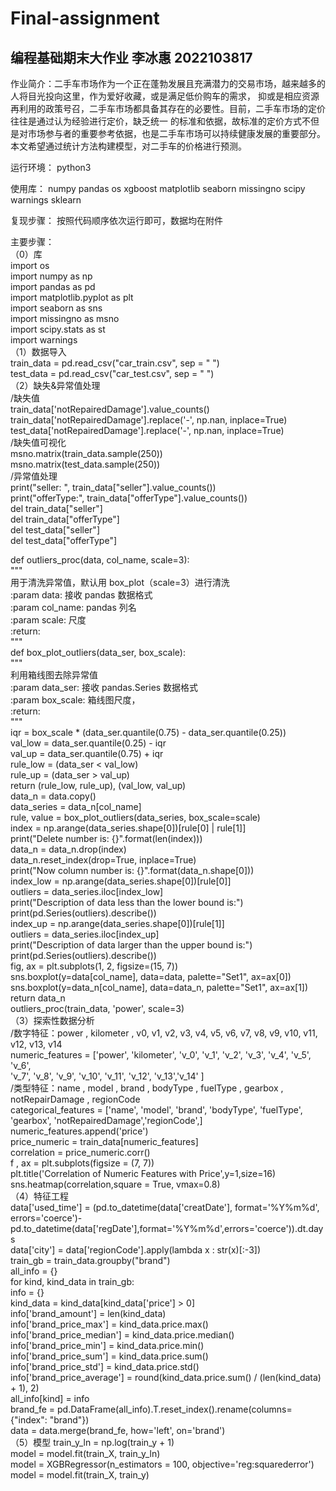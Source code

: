 # Final-assignment
## 编程基础期末大作业 李冰惠 2022103817

作业简介：二手车市场作为一个正在蓬勃发展且充满潜力的交易市场，越来越多的人将目光投向这里，作为爱好收藏，或是满足低价购车的需求， 抑或是相应资源再利用的政策号召，二手车市场都具备其存在的必要性。目前，二手车市场的定价往往是通过认为经验进行定价，缺乏统一 的标准和依据，故标准的定价方式不但是对市场参与者的重要参考依据，也是二手车市场可以持续健康发展的重要部分。本文希望通过统计方法构建模型，对二手车的价格进行预测。

运行环境： python3

使用库： numpy pandas os xgboost matplotlib seaborn missingno scipy warnings sklearn 

复现步骤： 按照代码顺序依次运行即可，数据均在附件

主要步骤：<br>
（0）库<br>
import os<br>
import numpy as np<br>
import pandas as pd<br>
import matplotlib.pyplot as plt<br>
import seaborn as sns<br>
import missingno as msno<br>
import scipy.stats as st<br>
import warnings<br>
（1）数据导入<br>
train_data = pd.read_csv("car_train.csv", sep = " ")<br>
test_data = pd.read_csv("car_test.csv", sep = " ")<br>
（2）缺失&异常值处理<br>
/缺失值<br>
train_data['notRepairedDamage'].value_counts()<br>
train_data['notRepairedDamage'].replace('-', np.nan, inplace=True)<br>
test_data['notRepairedDamage'].replace('-', np.nan, inplace=True)<br>
/缺失值可视化<br>
msno.matrix(train_data.sample(250)) <br>
msno.matrix(test_data.sample(250)) <br>
/异常值处理<br>
print("seller: ", train_data["seller"].value_counts())<br>
print("offerType:", train_data["offerType"].value_counts())<br>
del train_data["seller"]<br>
del train_data["offerType"]<br>
del test_data["seller"]<br>
del test_data["offerType"]<br>

def outliers_proc(data, col_name, scale=3): <br>
    """<br>
    用于清洗异常值，默认用 box_plot（scale=3）进行清洗<br>
    :param data: 接收 pandas 数据格式<br>
    :param col_name: pandas 列名<br>
    :param scale: 尺度<br>
    :return: <br>
    """<br>
    def box_plot_outliers(data_ser, box_scale): <br>
        """<br>
        利用箱线图去除异常值<br>
        :param data_ser: 接收 pandas.Series 数据格式<br>
        :param box_scale: 箱线图尺度，<br>
        :return: <br>
        """<br>
        iqr = box_scale * (data_ser.quantile(0.75) - data_ser.quantile(0.25)) <br>
        val_low = data_ser.quantile(0.25) - iqr<br>
        val_up = data_ser.quantile(0.75) + iqr<br>
        rule_low = (data_ser < val_low) <br>
        rule_up = (data_ser > val_up) <br>
        return (rule_low, rule_up), (val_low, val_up) <br>
    data_n = data.copy()<br>
    data_series = data_n[col_name] <br>
    rule, value = box_plot_outliers(data_series, box_scale=scale) <br>
    index = np.arange(data_series.shape[0])[rule[0] | rule[1]] <br>
    print("Delete number is: {}".format(len(index))) <br>
    data_n = data_n.drop(index) <br>
    data_n.reset_index(drop=True, inplace=True) <br>
    print("Now column number is: {}".format(data_n.shape[0])) <br>
    index_low = np.arange(data_series.shape[0])[rule[0]] <br>
    outliers = data_series.iloc[index_low] <br>
    print("Description of data less than the lower bound is:") <br>
    print(pd.Series(outliers).describe())<br>
    index_up = np.arange(data_series.shape[0])[rule[1]] <br>
    outliers = data_series.iloc[index_up] <br>
    print("Description of data larger than the upper bound is:") <br>
    print(pd.Series(outliers).describe())<br>
    fig, ax = plt.subplots(1, 2, figsize=(15, 7)) <br>
    sns.boxplot(y=data[col_name], data=data, palette="Set1", ax=ax[0]) <br>
    sns.boxplot(y=data_n[col_name], data=data_n, palette="Set1", ax=ax[1]) <br>
    return data_n<br>
outliers_proc(train_data, 'power', scale=3) <br>
（3）探索性数据分析<br>
/数字特征：power , kilometer , v0, v1, v2, v3, v4, v5, v6, v7, v8, v9, v10, v11, v12, v13, v14<br>
numeric_features = ['power', 'kilometer', 'v_0', 'v_1', 'v_2', 'v_3', 'v_4', 'v_5', 'v_6', <br>
'v_7', 'v_8', 'v_9', 'v_10', 'v_11', 'v_12', 'v_13','v_14' ] <br>
/类型特征：name , model , brand , bodyType , fuelType , gearbox , notRepairDamage , regionCode<br>
categorical_features = ['name', 'model', 'brand', 'bodyType', 'fuelType', 'gearbox', 'notRepairedDamage','regionCode',] <br>
numeric_features.append('price') <br>
price_numeric = train_data[numeric_features] <br>
correlation = price_numeric.corr()<br>
f , ax = plt.subplots(figsize = (7, 7)) <br>
plt.title('Correlation of Numeric Features with Price',y=1,size=16) <br>
sns.heatmap(correlation,square = True, vmax=0.8) <br>
（4）特征工程<br>
data['used_time'] = (pd.to_datetime(data['creatDate'], format='%Y%m%d', errors='coerce')-pd.to_datetime(data['regDate'],format='%Y%m%d',errors='coerce')).dt.days<br>
data['city'] = data['regionCode'].apply(lambda x : str(x)[:-3]) <br>
train_gb = train_data.groupby("brand")<br>
all_info = {}<br>
for kind, kind_data in train_gb: <br>
    info = {}<br>
    kind_data = kind_data[kind_data['price'] > 0] <br>
    info['brand_amount'] = len(kind_data) <br>
    info['brand_price_max'] = kind_data.price.max()<br>
    info['brand_price_median'] = kind_data.price.median()<br>
    info['brand_price_min'] = kind_data.price.min()<br>
    info['brand_price_sum'] = kind_data.price.sum()<br>
    info['brand_price_std'] = kind_data.price.std()<br>
    info['brand_price_average'] = round(kind_data.price.sum() / (len(kind_data) + 1), 2) <br>
    all_info[kind] = info<br>
brand_fe = pd.DataFrame(all_info).T.reset_index().rename(columns={"index": "brand"})<br>
data = data.merge(brand_fe, how='left', on='brand') <br>
（5）模型
train_y_ln = np.log(train_y + 1) <br>
model = model.fit(train_X, train_y_ln) <br>
model = XGBRegressor(n_estimators = 100, objective='reg:squarederror') <br>
model = model.fit(train_X, train_y) <br>

